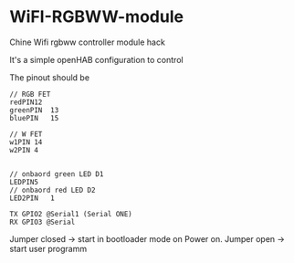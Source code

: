 # WiFI-RGBWW-module
Chine Wifi rgbww controller module hack


It's a simple openHAB configuration to control

The pinout should be 
    
    // RGB FET
    redPIN12
    greenPIN  13
    bluePIN   15
    
    // W FET
    w1PIN 14
    w2PIN 4
    
    
    // onbaord green LED D1
    LEDPIN5
    // onbaord red LED D2
    LED2PIN   1

	TX GPIO2 @Serial1 (Serial ONE)
	RX GPIO3 @Serial  


Jumper closed -> start in bootloader mode on Power on. 
Jumper open   -> start user programm 